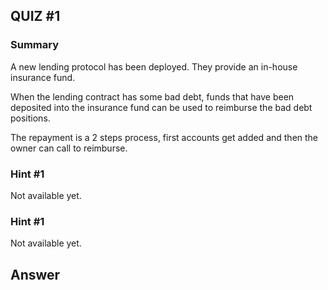 ## QUIZ #1

### Summary

A new lending protocol has been deployed. They provide an in-house insurance fund.

When the lending contract has some bad debt, funds that have been deposited into the insurance fund can be used to reimburse the bad debt positions.

The repayment is a 2 steps process, first accounts get added and then the owner can call to reimburse.

### Hint #1

Not available yet.

### Hint #1

Not available yet.

## Answer

